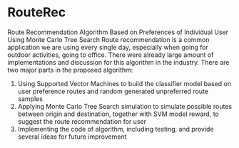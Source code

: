 # RouteRec
Route Recommendation Algorithm Based on Preferences of Individual User Using Monte Carlo Tree Search
Route recommendation is a common application we are using every single day, especially when going for outdoor activities, going to office. There were already large amount of implementations and discussion for this algorithm in the industry. There are two major parts in the proposed algorithm:
1)	Using Supported Vector Machines to build the classifier model based on user preference routes and random generated unpreferred route samples
2)	Applying Monte Carlo Tree Search simulation to simulate possible routes between origin and destination, together with SVM model reward, to suggest the route recommendation for user
3)	Implementing the code of algorithm, including testing, and provide several ideas for future improvement
